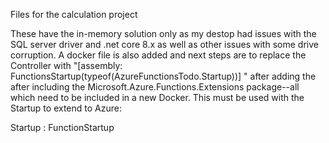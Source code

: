 Files for the calculation project

These have the in-memory solution only as my destop had issues with the SQL server driver and .net core 8.x as well as other issues with some drive corruption.
A docker file is also added and next steps are to replace the Controller with "[assembly: FunctionsStartup(typeof(AzureFunctionsTodo.Startup))]
" after adding the after including the Microsoft.Azure.Functions.Extensions package--all which need to be included in a new Docker.  This must be used with the Startup to extend to 
Azure:

Startup : FunctionStartup
